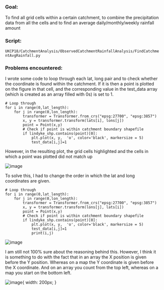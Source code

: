 ### Goal:  
To find all grid cells within a certain catchment, to combine the precipitation data from all the cells and to find an average daily/monthly/weekly rainfall amount

### Script:   
```UKCP18/CatchmentAnalysis/ObservedCatchmentRainfallAnalysis/FindCatchmentAvgRainfall.py```

### Problems encountered:  
I wrote some code to loop through each lat, long pair and to check whether the coordinate is found within the catchment. If it is then a point is plotted on the figure in that cell, and the corresponding value in the test_data array (which is created as an array filled with 0s) is set to 1.

```
# Loop through
for i in range(0,lat_length): 
    for j in range(0,lon_length):
        transformer = Transformer.from_crs("epsg:27700", "epsg:3857")
        x, y = transformer.transform(lats[i], lons[j])
        point = Point(x,y) 
        # Check if point is within catchment boundary shapefile
        if lindyke_shp.contains(point)[0]:
            plt.plot(x, y,  'o', color='black', markersize = 5)  
            test_data[i,j]=1
```

However, in the resulting plot, the grid cells highlighted and the cells in which a point was plotted did not match up

![image](https://user-images.githubusercontent.com/43998529/163194254-011f074f-df9e-47af-9e86-8add2cef2067.png)

To solve this, I had to change the order in which the lat and long coordinates are given.

```
# Loop through
for i in range(0,lat_length): 
    for j in range(0,lon_length):
        transformer = Transformer.from_crs("epsg:27700", "epsg:3857")
        x, y = transformer.transform(lons[j], lats[i])
        point = Point(x,y) 
        # Check if point is within catchment boundary shapefile
        if lindyke_shp.contains(point)[0]:
            plt.plot(x, y,  'o', color='black', markersize = 5)  
            test_data[i,j]=1
            print(i,j)
```

![image](https://user-images.githubusercontent.com/43998529/163197986-73bdf714-750e-4ea1-93b0-bd3940abc867.png)

I am still not 100% sure about the reasoning behind this. However, I think it is something to do with the fact that in an array the X position is given before the Y position. Whereas on a map the Y coordinate is given before the X coordinate. And on an array you count from the top left, whereas on a map you start on the bottom left. 

![image](https://user-images.githubusercontent.com/43998529/163199246-45162056-7e9d-4657-8606-7bcad6df517a.png){ width: 200px; }

